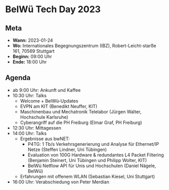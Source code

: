 # BelWü Tech Day 2023
## Meta
* **Wann:** 2023-01-24
* **Wo:** Internationales Begegnungszentrum (IBZ), Robert-Leicht-starße 161, 70569 Stuttgart
* **Beginn:** 09:00 Uhr
* **Ende:** 18:00 Uhr

## Agenda
* ab 9:00 Uhr: Ankunft und Kaffee
* 10:30 Uhr: Talks
  * Welcome + BelWü-Updates
  * EVPN am KIT (Benedikt Neuffer, KIT)
  * Maschinenbau und Mechatronik Telelabor (Jürgen Walter, Hochschule Karlsruhe)
  * Cyberangriff auf die PH Freiburg (Elmar Graf, PH Freiburg)
* 12:30 Uhr: Mittagessen
* 14:00 Uhr: Talks
  * Ergebnisse aus bwNET:
    * P4TG: 1 Tb/s Verkehrsgenerierung und Analyse für Ethernet/IP Netze (Steffen Lindner, Uni Tübingen)
    * Evaluation von 100G Hardware & redundantes L4 Packet Filtering (Benjamin Steinert, Uni Tübingen und Philipp Wolter, KIT)
    * BelWü Netflow API für Unis und Hochschulen (Daniel Nägele, BelWü)
  * Erfahrungen mit offenem WLAN (Sebastian Kiesel, Uni Stuttgart)
* 16:00 Uhr: Verabschiedung von Peter Merdian

